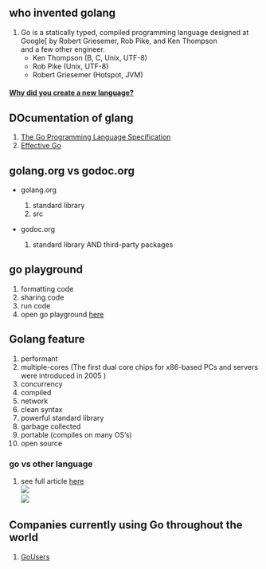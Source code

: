 ## who invented golang 
1. Go is a statically typed, compiled programming language designed at Google[ by Robert Griesemer, Rob Pike, and Ken Thompson   
and  a few other engineer.    
   *  Ken Thompson (B, C, Unix, UTF-8)  
   *  Rob Pike (Unix, UTF-8) 
   *  Robert Griesemer (Hotspot, JVM)  


####  [Why did you create a new language?](https://golang.org/doc/faq#creating_a_new_language)


## DOcumentation of glang
1. [The Go Programming Language Specification](https://golang.org/ref/spec)
1. [Effective Go](https://golang.org/doc/effective_go)


## golang.org vs godoc.org

* golang.org
   1. standard library
   1. src

* godoc.org
   1.  standard library AND third-party packages

## go playground
1. formatting code
1. sharing code
1. run code
1. open go playground [here](https://play.golang.org/)


## Golang feature  
1. performant
1. multiple-cores (The first dual core chips for x86-based PCs and servers were introduced in 2005  )  
1. concurrency
1. compiled
1. network
1. clean syntax
1. powerful standard library
1. garbage collected  
1. portable (compiles on many OS’s)   
1. open source


### go vs other language  
1. see full article [here](https://talks.golang.org/2014/gocon-tokyo.slide#1)  
![](https://talks.golang.org/2014/gocon-tokyo.slide#16)  
![](https://talks.golang.org/2014/gocon-tokyo.slide#22)  
   
## Companies currently using Go throughout the world
1. [GoUsers](https://github.com/golang/go/wiki/GoUsers)